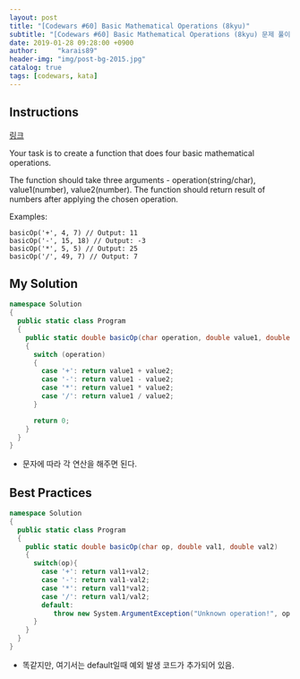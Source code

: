 ```yaml
---
layout: post
title: "[Codewars #60] Basic Mathematical Operations (8kyu)"
subtitle: "[Codewars #60] Basic Mathematical Operations (8kyu) 문제 풀이"
date: 2019-01-28 09:28:00 +0900
author:     "karais89"
header-img: "img/post-bg-2015.jpg"
catalog: true
tags: [codewars, kata]
---
```


## Instructions

[링크](https://www.codewars.com/kata/basic-mathematical-operations/train/csharp)

Your task is to create a function that does four basic mathematical operations.

The function should take three arguments - operation(string/char), value1(number), value2(number).
The function should return result of numbers after applying the chosen operation.

Examples:
```
basicOp('+', 4, 7) // Output: 11
basicOp('-', 15, 18) // Output: -3
basicOp('*', 5, 5) // Output: 25
basicOp('/', 49, 7) // Output: 7
```

## My Solution

```csharp
namespace Solution
{
  public static class Program
  {
    public static double basicOp(char operation, double value1, double value2)
    {
      switch (operation)
      {
        case '+': return value1 + value2;
        case '-': return value1 - value2;
        case '*': return value1 * value2;
        case '/': return value1 / value2;
      }

      return 0;
    }
  }
}
```

- 문자에 따라 각 연산을 해주면 된다.

## Best Practices

```csharp
namespace Solution
{
  public static class Program
  {
    public static double basicOp(char op, double val1, double val2)
    {
      switch(op){
        case '+': return val1+val2;
        case '-': return val1-val2;
        case '*': return val1*val2;
        case '/': return val1/val2;
        default:
           throw new System.ArgumentException("Unknown operation!", op.ToString());
      }
    }
  }
}
```

- 똑같지만, 여기서는 default일때 예외 발생 코드가 추가되어 있음.